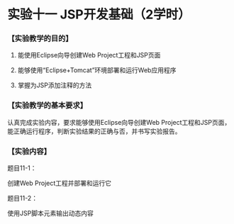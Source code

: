 # 实验十一 JSP开发基础（2学时）

### 【实验教学的目的】

1. 能使用Eclipse向导创建Web Project工程和JSP页面

2. 能够使用“Eclipse+Tomcat”环境部署和运行Web应用程序

3. 掌握为JSP添加注释的方法

### 【实验教学的基本要求】

认真完成实验内容，要求能够使用Eclipse向导创建Web Project工程和JSP页面，能正确运行程序，判断实验结果的正确与否，并书写实验报告。

### 【实验内容】

题目11-1：

创建Web Project工程并部署和运行它

题目11-2：

使用JSP脚本元素输出动态内容
